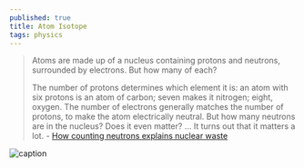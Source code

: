 ```yaml
---
published: true
title: Atom Isotope
tags: physics
---
```

> Atoms are made up of a nucleus containing protons and neutrons, surrounded by electrons. But how many of each?
> 
> The number of protons determines which element it is: an atom with six protons is an atom of carbon; seven makes it nitrogen; eight, oxygen. The number of electrons generally matches the number of protons, to make the atom electrically neutral. But how many neutrons are in the nucleus? Does it even matter? ... It turns out that it matters a lot. - [How counting neutrons explains nuclear waste](https://rootsofprogress.org/nuclear-physics)

![caption](https://rootsofprogress.org/img/island-of-stability.png)
